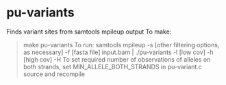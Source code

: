 # pu-variants
Finds variant sites from samtools mpileup output
To make:
>make pu-variants
To run:
>samtools mpileup -s [other filtering options, as necessary] -f [fasta file] input.bam | ./pu-variants -l [low cov] -h [high cov] -H
To set required number of observations of alleles on both strands, set MIN_ALLELE_BOTH_STRANDS in pu-variant.c source and recompile
